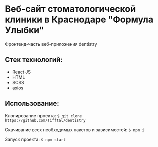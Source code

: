 # Веб-сайт стоматологической клиники в Краснодаре "Формула Улыбки"
Фронтенд-часть веб-приложения dentistry
## Стек технологий:
- React JS
- HTML
- SCSS
- axios

## Использование:
Клонирование проекта:
`$ git clone https://github.com/Tifftal/dentistry`

Скачивание всех необходимых пакетов и зависимостей:
`$ npm i`

Запуск проекта:
`$ npm start`
